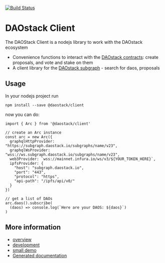 [![Build Status](https://travis-ci.com/daostack/client.svg?token=aXt9zApRNkfx8zDMypWx&branch=master)](https://travis-ci.com/daostack/client)

# DAOstack Client

The DAOStack Client is a nodejs library to work with the DAOstack ecosystem
* Convenience functions to interact with the [DAOstack contracts](https://github.com/daostack/arc): create proposals, and vote and stake on them
* A client library for the [DAOstack subgraph](https://github.com/daostack/subgraph) - search for daos, proposals


## Usage

In your nodejs project run

```
npm install --save @daostack/client
```
now you can do:
```
import { Arc } from '@daostack/client'

// create an Arc instance
const arc = new Arc({
  graphqlHttpProvider: "https://subgraph.daostack.io/subgraphs/name/v23",
  graphqlWsProvider: "wss://ws.subgraph.daostack.io/subgraphs/name/v23",
  web3Provider: `wss://mainnet.infura.io/ws/v3/${YOUR_TOKEN_HERE}`,
  ipfsProvider: {
    "host": "subgraph.daostack.io",
    "port": "443",
    "protocol": "https",
    "api-path": "/ipfs/api/v0/"
  }
})

// get a list of DAOs
arc.daos().subscribe(
  (daos) => console.log(`Here are your DAOS: ${daos}`)
)
```

## More information

* [overview](./documentation/overview.md)
* [development](./documentation/development.md)
* [small demo](./documentation/demo.js)
* [Generated documentation](./docs/globals.md)
